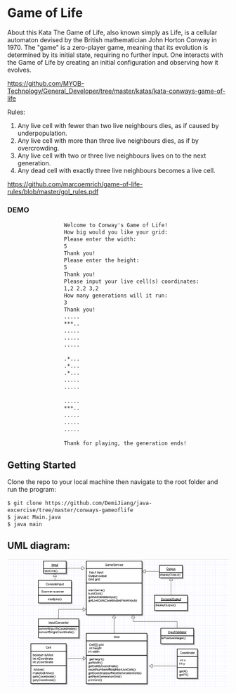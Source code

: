 # Game of Life

About this Kata
The Game of Life, also known simply as Life, is a cellular automaton devised by the British mathematician John Horton Conway in 1970.
The "game" is a zero-player game, meaning that its evolution is determined by its initial state, requiring no further input. One interacts with the Game of Life by creating an initial configuration and observing how it evolves.

https://github.com/MYOB-Technology/General_Developer/tree/master/katas/kata-conways-game-of-life

Rules: 

1. Any live cell with fewer than two live neighbours dies, as if caused by underpopulation.
2. Any live cell with more than three live neighbours dies, as if by overcrowding.
3. Any live cell with two or three live neighbours lives on to the next generation.
4. Any dead cell with exactly three live neighbours becomes a live cell.

https://github.com/marcoemrich/game-of-life-rules/blob/master/gol_rules.pdf

### DEMO
````
                  Welcome to Conway's Game of Life!
                  How big would you like your grid:
                  Please enter the width:
                  5
                  Thank you!
                  Please enter the height:
                  5
                  Thank you!
                  Please input your live cell(s) coordinates:
                  1,2 2,2 3,2
                  How many generations will it run: 
                  3
                  Thank you!
                  .....
                  ***..
                  .....
                  .....
                  .....
                  
                  .*...
                  .*...
                  .*...
                  .....
                  .....
                  
                  .....
                  ***..
                  .....
                  .....
                  .....
                  
                  Thank for playing, the generation ends!
````

## Getting Started

Clone the repo to your local machine then navigate to the root folder and run the program:

```
$ git clone https://github.com/DemiJiang/java-excercise/tree/master/conways-gameoflife
$ javac Main.java
$ java main
```

## UML diagram: 

<img src="https://github.com/DemiJiang/java-excercise/blob/master/conways-gameoflife/docs/gameoflifeuml.png" width="800" />

